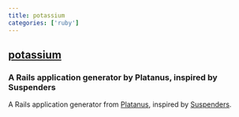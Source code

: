 ```yaml
---
title: potassium
categories: ['ruby']
---
```

## [potassium](https://github.com/platanus/potassium)

### A Rails application generator by Platanus, inspired by Suspenders


A Rails application generator from [Platanus](https://github.com/platanus), inspired by [Suspenders](https://github.com/thoughtbot/suspenders).
